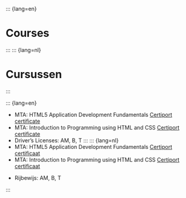 ::: {lang=en}
# Courses
:::
::: {lang=nl}
<!-- LTex: language=nl -->
# Cursussen
<!-- LTex: language=en -->
:::

::: {lang=en}
* MTA: HTML5 Application Development Fundamentals [Certiport certificate](https://www.certiport.com/Portal/Pages/PrintTranscriptInfo.aspx?action=Cert&id=171&cvid=EGKYS8tFQQMlR6sQvgRpuQ==)
* MTA: Introduction to Programming using HTML and CSS [Certiport certificate](https://www.certiport.com/Portal/Pages/PrintTranscriptInfo.aspx?action=Cert&id=397&cvid=KAtZpnd6ykrDWWM/iy01ug==)
* Driver’s Licenses: AM, B, T
:::
::: {lang=nl}
* MTA: HTML5 Application Development Fundamentals [Certiport certificaat](https://www.certiport.com/Portal/Pages/PrintTranscriptInfo.aspx?action=Cert&id=171&cvid=EGKYS8tFQQMlR6sQvgRpuQ==)
* MTA: Introduction to Programming using HTML and CSS [Certiport certificaat](https://www.certiport.com/Portal/Pages/PrintTranscriptInfo.aspx?action=Cert&id=397&cvid=KAtZpnd6ykrDWWM/iy01ug==)
<!-- LTex: language=nl -->
* Rijbewijs: AM, B, T
<!-- LTex: language=en -->
:::

